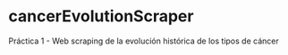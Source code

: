 # cancerEvolutionScraper
Práctica 1 - Web scraping de la evolución histórica de los tipos de cáncer
